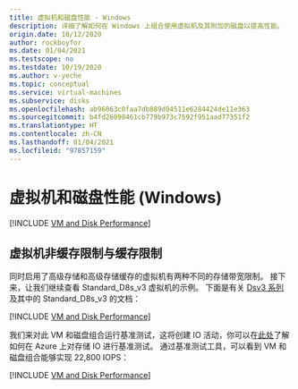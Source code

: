 ```yaml
---
title: 虚拟机和磁盘性能 - Windows
description: 详细了解如何在 Windows 上组合使用虚拟机及其附加的磁盘以提高性能。
origin.date: 10/12/2020
author: rockboyfor
ms.date: 01/04/2021
ms.testscope: no
ms.testdate: 10/19/2020
ms.author: v-yeche
ms.topic: conceptual
ms.service: virtual-machines
ms.subservice: disks
ms.openlocfilehash: ab96063c0faa7db889d04511e6284424de11e363
ms.sourcegitcommit: b4fd26098461cb779b973c7592f951aad77351f2
ms.translationtype: HT
ms.contentlocale: zh-CN
ms.lasthandoff: 01/04/2021
ms.locfileid: "97857159"
---
```

<!--Notice: Three Includes File in the new file-->
# <a name="virtual-machine-and-disk-performance-windows"></a>虚拟机和磁盘性能 (Windows)
[!INCLUDE [VM and Disk Performance](../../../includes/virtual-machine-disk-performance.md)]

## <a name="virtual-machine-uncached-vs-cached-limits"></a>虚拟机非缓存限制与缓存限制
 同时启用了高级存储和高级存储缓存的虚拟机有两种不同的存储带宽限制。 接下来，让我们继续查看 Standard_D8s_v3 虚拟机的示例。 下面是有关 [Dsv3 系列](../dv3-dsv3-series.md)及其中的 Standard_D8s_v3 的文档：

[!INCLUDE [VM and Disk Performance](../../../includes/virtual-machine-disk-performance-2.md)]

我们来对此 VM 和磁盘组合运行基准测试，这将创建 IO 活动，你可以在[此处](disks-benchmarks.md)了解如何在 Azure 上对存储 IO 进行基准测试。 通过基准测试工具，可以看到 VM 和磁盘组合能够实现 22,800 IOPS：

[!INCLUDE [VM and Disk Performance](../../../includes/virtual-machine-disk-performance-3.md)]

<!-- Update_Description: update meta properties, wording update, update link -->